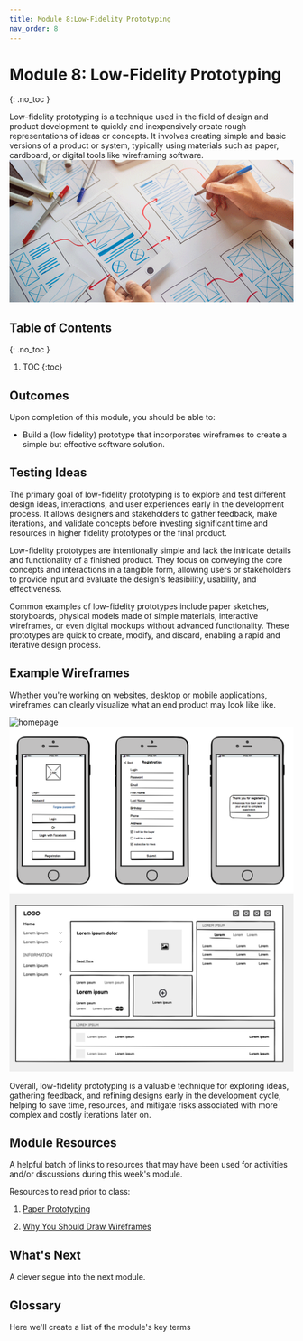 ```yaml
---
title: Module 8:Low-Fidelity Prototyping
nav_order: 8
---
```


<!-- prettier-ignore-start -->

# Module 8: Low-Fidelity Prototyping
{: .no_toc }

Low-fidelity prototyping is a technique used in the field of design and product development to quickly and inexpensively create rough representations of ideas or concepts. It involves creating simple and basic versions of a product or system, typically using materials such as paper, cardboard, or digital tools like wireframing software. ![Protoyping](proto.PNG)

## Table of Contents
{: .no_toc }

1. TOC
{:toc}

<!-- prettier-ignore-end -->

## Outcomes

Upon completion of this module, you should be able to:

- Build a (low fidelity) prototype that incorporates wireframes to create a simple but effective software solution.

## Testing Ideas

The primary goal of low-fidelity prototyping is to explore and test different design ideas, interactions, and user experiences early in the development process. It allows designers and stakeholders to gather feedback, make iterations, and validate concepts before investing significant time and resources in higher fidelity prototypes or the final product.

Low-fidelity prototypes are intentionally simple and lack the intricate details and functionality of a finished product. They focus on conveying the core concepts and interactions in a tangible form, allowing users or stakeholders to provide input and evaluate the design's feasibility, usability, and effectiveness.

Common examples of low-fidelity prototypes include paper sketches, storyboards, physical models made of simple materials, interactive wireframes, or even digital mockups without advanced functionality. These prototypes are quick to create, modify, and discard, enabling a rapid and iterative design process.

## Example Wireframes

Whether you're working on websites, desktop or mobile applications, wireframes can clearly visualize what an end product may look like like.

![homepage](/CX-UX-Course-Notes/Modules/Module%208%20Low-Fidelity%20Prototyping/homepage.PNG)
![account-setup](account-setup-wireframe.png)
![fulllayout](fulllayout.jpg)

Overall, low-fidelity prototyping is a valuable technique for exploring ideas, gathering feedback, and refining designs early in the development cycle, helping to save time, resources, and mitigate risks associated with more complex and costly iterations later on.

## Module Resources

A helpful batch of links to resources that may have been used for activities and/or discussions during this week's module.

Resources to read prior to class:

1. [Paper Prototyping](https://www.nngroup.com/articles/paper-prototyping/)

1. [Why You Should Draw Wireframes](https://www.nngroup.com/articles/draw-wireframe-even-if-you-cant-draw/)

## What's Next

A clever segue into the next module.

## Glossary

Here we'll create a list of the module's key terms
